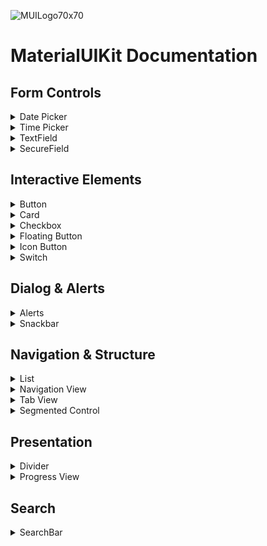 ![MUILogo70x70](https://github.com/aumChauhan/MaterialUIKit/assets/83302656/cd2d537e-436b-4ca2-b5e6-0893894192e2)


# MaterialUIKit Documentation

## Form Controls

<details>
<summary>Date Picker</summary>

# MUIDatePicker

The `MUIDatePicker` SwiftUI component provides a Material Design-style date picker with customizable appearance and behavior.

## Usage

To use the `MUIDatePicker`, you can apply the `mUIDatePicker` view modifier to any SwiftUI view. This will present a Material Design-style date picker over the existing content.

```swift
MUIDatePicker(isPresented: $isDatePickerPresented, selection: $selectedDate)
```

## Parameters

- `isPresented`: A binding to control the presentation of the date picker.
- `selection`: A binding to manage the selected date.

## Example

```swift
struct ContentView: View {
    @State private var isDatePickerPresented = false
    @State private var selectedDate = Date()

    var body: some View {
        VStack {
            Button("Show Date Picker") {
                isDatePickerPresented.toggle()
            }
            .mUIDatePicker(isPresented: $isDatePickerPresented, selection: $selectedDate)
        }
    }
}
```

## Date Formatting

The date picker includes a formatted representation of the selected date. The `formattedMUIDate` method is used to format the date as "E, MMM d". The formatting can be customized as needed.

Feel free to integrate this Material Design-style date picker into your SwiftUI app to provide an enhanced and consistent user experience for date selection.

</details>

<details>
<summary>Time Picker</summary>

# MUITimePicker

The `MUITimePicker` SwiftUI component provides a Material Design-style time picker with customizable appearance and behavior.

## Usage

To use the `MUITimePicker`, you can add the `mUITimePicker` modifier to any SwiftUI view. Below is an example of how to use it:

```swift
struct ContentView: View {
    @State private var isTimePickerPresented = false
    @State private var selectedTime = Date()

    var body: some View {
        VStack {
            Button("Open Time Picker") {
                isTimePickerPresented.toggle()
            }
            .mUITimePicker(isPresented: $isTimePickerPresented, selection: $selectedTime)
        }
    }
}
```

This example demonstrates how to use the `MUITimePicker` in a SwiftUI view. The time picker is presented when the button is tapped, and the selected time is bound to a `Date` variable.

## Parameters

- `isPresented`: A binding to control the presentation of the time picker.
- `selection`: A binding to manage the selected date.

## Example

```swift
struct ContentView: View {
    @State private var isTimePickerPresented = false
    @State private var selectedTime = Date()

    var body: some View {
        VStack {
            Button("Select Time") {
                isTimePickerPresented.toggle()
            }
            .mUITimePicker(isPresented: $isTimePickerPresented, selection: $selectedTime)
        }
    }
}
```

</details>

<details>
<summary> TextField </summary>

# MUITextField

The `MUITextField` SwiftUI component provides a Material Design-style text field with customizable appearance and behavior.

## Usage

To use the `MUITextField`, you can instantiate it with different parameters based on your needs. Below are the available initializers:

### Basic Usage

```swift
MUITextField("Username", text: $username)
```

### With System Symbol

```swift
MUITextField(systemSymbol: "person", "Username", text: $username)
```

### With System Symbol and Custom Background

```swift
MUITextField(systemSymbol: "person", "Username", text: $username, background: .green)
```

## Parameters

- `text`: A binding to the text value of the text field.
- `systemSymbol`: System symbol for the text field (optional).
- `titleKey`: Title key for the text field.
- `background`: Custom background color for the text field (optional).

## Example

```swift
struct ContentView: View {
    @State private var username = ""

    var body: some View {
        VStack {
            MUITextField("Username", text: $username)
            .padding()
        }
    }
}
```

</details>

<details>
<summary> SecureField </summary>

# MUISecureField

The `MUISecureField` SwiftUI component provides a Material Design-style secure field with customizable appearance and behavior.

## Usage

To use the `MUISecureField`, you can instantiate it with different parameters based on your needs. Below are the available initializers:

### Basic Usage

```swift
MUISecureField("Password", text: $password)
```

### With System Symbol

```swift
MUISecureField(systemSymbol: "lock", "Password", text: $password)
```

### With System Symbol and Custom Background

```swift
MUISecureField(systemSymbol: "lock", "Password", text: $password, .blue)
```

## Parameters

- `text`: A binding to the text value of the secure field.
- `systemSymbol`: System symbol for the secure field (optional).
- `titleKey`: Title key for the secure field.
- `background`: Custom background color for the secure field (optional).

## Example

```swift
struct ContentView: View {
    @State private var password = ""

    var body: some View {
        VStack {
            MUISecureField("Password", text: $password)
            .padding()
        }
    }
}
```
</details>

## Interactive Elements

<details>
<summary> Button </summary>

# MUIButton

The `MUIButton` SwiftUI component provides a versatile button with various styles to suit different design needs.

## Usage

To use the MUIButton, you can create an instance of it by providing a title, style, and an action closure. Below is an example of how to use it:

## Parameters

- `title`: The text to display on the button.
- `style`: The style of the button.
- `action`: The closure to execute when the button is pressed.

## `MUIButtonStyle`

- `.elevated`: A button with an elevated background and rounded corners.
- `.filled`: A button with a filled background and rounded corners.
- `.tonal`: A button with a tonal background and rounded corners.
- `.outline`: A button with an outlined border and rounded corners.
- `.text`: A text-only button with no background.
- `.elevatedInfinity`: A button with an elevated background and rounded corners, occupying full available width.
- `.filledInfinity`: A button with a filled background and rounded corners, occupying full available width.
- `.tonalInfinity`: A button with a tonal background and rounded corners, occupying full available width.
- `.outlineInfinity`: A button with an outlined border and rounded corners, occupying full available width.

## Example

```swift
MUIButton("Title", action: {
    // Action
})

MUIButton("Title", style: .elevated, action: {
    // Action
})
```

</details>


<details>
<summary> Card </summary>

# MUICardView

The `MUICardView` SwiftUI component represents a MaterialUI style card.

## Usage

To use MUICardView, you can create an instance by providing the necessary parameters. There are two initializers available for creating cards with automatic or specified layouts and styles.

## Parameters
- `heading`: The heading text of the card.
- `subheading`: The subheading text of the card.
- `image`: The image name for the card.
- `cardType`: The type of card layout.
- `cardStyle`: The style of the card.
- `content`: The content view of the card.

## `MUICardType`

An enumeration to specify the type of card layout.

- `.automatic`: Automatically determines the card layout based on content.
- `.horizontal`: Horizontal card layout.
- `.stack`: Stack card layout.

## `MUICardStyle`

An enumeration to specify the style of the card.

- `.elevated`: Elevated card style.
- `.tonal`: Tonal card style.

## Example
- Default Card: The card type is set to `.automatic`, and the card style is set to .tonal.

```swift
MUICardView(
    heading: "Automatic Card",
    subheading: "Subtitle",
    image: "cardImage",
    content: {
        Text("Content goes here.")
    }
)
```

- Custom Card: The card type is set to `.horizontal`, and the card style is set to `.elevated`. Additional content, such as a Text view, can be added.

```swift
MUICardView(
    heading: "Custom Card",
    subheading: "Subtitle",
    image: "cardImage",
    cardType: .horizontal,
    cardStyle: .elevated,
    content: {
        Text("Content goes here.")
    }
)
```

</details>

<details>
<summary> Checkbox </summary>

# MUICheckbox

`MUICheckbox` provides a checkbox with a clean and modern MaterialUI design. It allows users to toggle between the checked and unchecked states by tapping the checkbox.

## Usage

To use `MUICheckbox`, create an instance by providing the necessary parameters.

## Parameters

- `title: String`: The title of the checkbox.
- `isOn: Binding<Bool>`: A binding to a boolean value that determines the on/off state of the checkbox.

## Example

```swift
@State private var isChecked: Bool = false

MUICheckbox("Enable Feature", isOn: $isChecked)
    .padding()
```

</details>

<details>
<summary> Floating Button </summary>

# MUIFloatingButton

A SwiftUI button designed for floating action button (FAB) functionality with various initialization options. MUIIconButton provides the flexibility to create circular icon buttons with different styles, allowing you to choose from elevated, filled, tonal, or secondary background styles.

## Parameters
- `systemSymbol`: SF Symbol string for system-provided icons.
- `image`: Custom SwiftUI `Image` for a personalized button icon.
- `title`: Optional title for a textual label beside the button.
- `action`: The closure to execute when the button is pressed.

## Usage
To use MUIFloatingButton, create an instance by choosing the appropriate initialization option based on your design preferences.

## Example
```swift
// Example with SF Symbol
MUIFloatingButton(systemSymbol: "plus", title: "Add") {
    // Action to perform when the button is pressed
}

// Example with custom image
MUIFloatingButton(image: "customIcon", title: "Custom") {
    // Action to perform when the button is pressed
}
```
</details>

<details>
<summary> Icon Button </summary>

# MUIIconButton

`MUIIconButton` provides the flexibility to create circular icon buttons with different styles, allowing you to choose from elevated, filled, tonal, or secondary background styles.

## Usage
To use `MUIIconButton`, create an instance by choosing the appropriate style based on your design preferences.

## Parameters

- `systemSymbol: String?`: SF Symbol string for system-provided icons.
- `image: String?`: String representing the name of a custom image.
- `style: MUIIconButtonStyle`: The style of the button, defined by `MUIIconButtonStyle`.
- `action: () -> Void`: The closure to execute when the button is pressed.

## Example

```swift
// Example with SF Symbol
MUIIconButton(systemSymbol: "heart.fill", style: .elevated) {
    // Action to perform when the button is pressed
}

// Example with custom image
MUIIconButton("customImage", style: .filled) {
    // Action to perform when the button is pressed
}
```

</details>

<details>
<summary> Switch </summary>

# MUISwitch

`MUISwitch` is a SwiftUI view representing a MaterialUI style switch.it provides a custom-styled switch with a MaterialUI design, offering a unique appearance for toggling between states.

## Usage

To use `MUISwitch`, create an instance by providing the title and a binding to a boolean value that determines the on/off state of the switch.

## Parameters

- `title: String`: The title of the switch.
- `isOn: Binding<Bool>`: A binding to a boolean value that determines the on/off state of the switch.

## Example

```swift
MUISwitch("Enable Feature", isOn: $isEnabled)
    .tint(MaterialUI.tint.accent(colorScheme))
    .padding()
```

</details>

## Dialog & Alerts

<details>
<summary> Alerts </summary>


# MUIAlert

`MUIAlert` provides a convenient way to present a MaterialUI style alert over the current view.

`.mUIAlert()` is an extension to the `View` protocol in SwiftUI, offering a modifier that can be applied to any view. This modifier presents a MaterialUI style alert with customizable parameters such as title, message, primary button title, and actions associated with primary and secondary buttons.

## Usage

To use `MUIAlert`, apply the `mUIAlert` modifier to a SwiftUI view and provide the necessary parameters:

## Parameters

- `isPresented: Binding<Bool>`: Binding to control the presentation state of the alert.
- `title: String`: The title of the alert.
- `message: String?`: The message displayed in the alert (optional).
- `primaryButtonTitle: String`: The title of the primary (main) button.
- `primaryAction: @escaping () -> Void`: The action to be executed when the primary button is tapped.
- `secondaryButtonTitle: String?`: The title of the secondary button (optional).
- `secondaryAction: (() -> Void)?`: The action to be executed when the secondary button is tapped (optional).

## Example

```swift
struct ContentView: View {
    @State private var showAlert = false

    var body: some View {
        VStack {
            Button("Show Alert") {
                showAlert.toggle()
            }
            .mUIAlert(
                isPresented: $showAlert,
                title: "Alert Title",
                message: "This is a sample alert message.",
                primaryButtonTitle: "OK",
                primaryAction: {
                    // Handle OK button tap
                },
                secondaryButtonTitle: "Cancel",
                secondaryAction: {
                    // Handle Cancel button tap
                }
            )
        }
    }
}
```

</details>

<details>
<summary> Snackbar </summary>

# MUISnackbar
`MUISnackbar` provides a customizable MaterialUI style snackbar that can be displayed at the bottom of the screen.

`.mUISnackbar()` is an extension to the `View` protocol in SwiftUI, offering a modifier that can be applied to any view. This modifier presents a MaterialUI style snackbar with customizable parameters such as message, duration, and an optional primary action button.

## Usage

To use `MUISnackbar`, apply the `mUISnackbar` modifier to a SwiftUI view and provide the necessary parameters:

## Parameters

- `isPresented: Binding<Bool>`: Binding to control the presentation state of the snackbar.
- `message: String`: The message displayed in the snackbar.
- `duration: Double?`: The duration (in seconds) for which the snackbar is visible before automatically toggling off (optional, default is 5 seconds).
- `primaryButtonTitle: String?`: The title of the primary (main) button (optional).
- `primaryAction: (() -> Void)?`: The action to be executed when the primary button is tapped (optional).

## Example

```swift
struct ContentView: View {
    @State private var showSnackbar = false

    var body: some View {
        VStack {
            Button("Show Snackbar") {
                showSnackbar.toggle()
            }
            .mUISnackbar(
                isPresented: $showSnackbar,
                message: "This is a sample snackbar message.",
                duration: 3,
                primaryButtonTitle: "Dismiss",
                primaryAction: {
                    // Handle dismiss button tap
                }
            )
        }
    }
}
```
</details>

## Navigation & Structure

<details>
<summary> List </summary>

# MUIList
`MUIList` is a SwiftUI view that provides a MaterialUI-styled list with various visual styles. The `MUIList` view is designed to display a collection of elements with different visual styles such as plain, inset, or insetGrouped. It conforms to the MaterialUI design principles, providing a consistent and aesthetically pleasing list layout.

## Usage

To use `MUIList`, create an instance of the view by specifying the data, a key path to uniquely identify each element, and a closure that returns the content view for a given element. Additionally, you can customize the list style.

## Parameters

- `data: Data`: A collection of elements to display in the list.
- `id: KeyPath<Data.Element, ID>`: A key path to an `ID` property on each element to uniquely identify them.
- `listStyle: MUIListStyle`: The style of the list, such as `.plain`, `.inset`, or `.insetGrouped`.
- `content: (Data.Element) -> Content`: A closure that returns the content view for a given element.

## Example

```swift
struct ContentView: View {
    let items = ["Item 1", "Item 2", "Item 3"]

    var body: some View {
        MUIList(items, id: \.self, listStyle: .insetGrouped) { item in
            Text(item)
        }
    }
}
```
</details>

<details>
<summary> Navigation View </summary>

# MUINavigationView

`MUINavigationView` is a custom navigation view that provides a MaterialUI-styled navigation bar. It wraps the specified content in a visually appealing navigation bar, allowing you to create a consistent and polished look for your app's navigation.

## Usage

### Creating a Basic MUINavigationView

```swift
MUINavigationView {
    // Your content goes here
    Text("Hello, World!")
}
```

### Customizing the Navigation Bar
- You can customize the appearance of the navigation bar using modifiers provided by the `MUINavigationView`.

```swift
MUINavigationView {
    // Your content goes here
    Text("Hello, World!")

    .mUINavigationTitle("My Title") // Set the title of the navigation bar
    
    .mUINavigationHeaderStyle(.large) // Set the style of the navigation bar header
    
    .mUIToolbar {
        // Your toolbar content goes here
        Button("Action") {
            // Handle the action
        }
    }
    
    .mUINavigationBarBackButtonHidden(true) // Hide the back button
}

```

### Using `MUINavigationLink`:
- `MUINavigationLink` is a navigation link that automatically embeds the destination view in a `MUINavigationView`.

```swift
MUINavigationLink(destination: {
    // Your destination content goes here
    Text("Destination View")
}, label: {
    // Your label content goes here
    Text("Go to Destination")
})
```

## MUINavigationHeaderStyle

`MUINavigationHeaderStyle` is an enumeration representing different styles for navigation bar headers.

- `.large`: A large-style navigation bar header.
- `.inline`: An inline-style navigation bar header.

</details>

<details>
<summary> Tab View</summary>

# MUITabView

The `MUITabView` SwiftUI component combines main content with a MaterialUI-style tab bar for easy navigation.

## Usage

### Tab Item
- To set up a tab bar item with a specified system image, title, and selection binding, use the `mUITabBarItem` modifier:

```swift
YourView()
    .mUITabBarItem(systemImage: "heart.fill", title: "Favorites", selection: $selection)
```

### Tab View
- Create a `MUITabBarView` by wrapping your main content with the tab bar:

```swift
MUITabBarView(selection: $selection) {
    YourContentView()
        .mUITabBarItem(systemImage: "house.fill", title: "Home", selection: $selection)
    AnotherView()
        .mUITabBarItem(systemImage: "heart.fill", title: "Favorites", selection: $selection)
    YetAnotherView()
        .mUITabBarItem(systemImage: "person.fill", title: "Profile", selection: $selection)
}
```

</details>

<details>
<summary> Segmented Control </summary>

# MUISegmentedControl

The `MUISegmentedControl` SwiftUI component provides a segmented control with customizable appearance and behavior.

## Usage

To use the `MUISegmentedControl`, create an instance of it by passing a collection of elements, a key path to uniquely identify each element, and a binding to the currently selected element. Customize the appearance of each segment using the `content` closure.

```swift
MUISegmentedControl(["Option 1", "Option 2", "Option 3"], id: \.self, selectedItem: $selectedOption) { option in
    Text(option)
        .padding(10)
}
```

## Parameters

- `data`: A collection of elements to display in the segmented control.
- `id`: A key path to a property on each element to uniquely identify them.
- `selectedItem`: A binding to the currently selected element in the segmented control.
- `content`: A closure that returns the content view for a given element.

## Example

```swift
struct ContentView: View {
    @State private var selectedOption = "Option 1"

    var body: some View {
        MUISegmentedControl(["Option 1", "Option 2"], id: \.self, selectedItem: $selectedOption) { option in
            Text(option)
                .padding(10)
        }
    }
}
```

</details>

## Presentation

<details>
<summary> Divider </summary>

# MUIDivider

The `MUIDivider` SwiftUI component represents a MaterialUI-style divider with customizable orientation.

## Usage

To use the `MUIDivider`, create an instance of it and include it in your SwiftUI view. You can create both horizontal and vertical dividers.

```swift
MUIDivider() // Horizontal divider
```

```swift
MUIDivider(.vertical) // Vertical divider
```

## Parameters

- `orientation`: An enum specifying the orientation of the divider. Choose between `.horizontal` (default) and `.vertical`.

## Example

```swift
struct ContentView: View {
    var body: some View {
        VStack {
            Text("Content Above Divider")
            MUIDivider()
            Text("Content Below Divider")
        }
    }
}
```
</details>


<details>
<summary> Progress View </summary>

# MUIProgressView

The `MUIProgressView` SwiftUI component represents a MaterialUI-style progress view with customizable line width.

## Usage

To use the `MUIProgressView`, create an instance of it and include it in your SwiftUI view. You can create a progress view with the default line width or specify a custom line width.

```swift
MUIProgressView() // Default line width
```

```swift
MUIProgressView(lineWidth: 5) // Custom line width
```

## Parameters

- `lineWidth`: A CGFloat representing the stroke width of the progress view. Use it to customize the thickness of the progress indicator's stroke. Default is 3.

## Example

```swift
struct ContentView: View {
    var body: some View {
        VStack {
        Text("Loading...")
        MUIProgressView()
        }
    }
}
```
</details>

## Search

<details>
<summary> SearchBar </summary>

# MUISearchBar

The `MUISearchBar` SwiftUI component represents a MaterialUI-style search bar with a customizable placeholder and search text binding.

## Usage

To use the `MUISearchBar`, create an instance of it and include it in your SwiftUI view. You can create a search bar with the default placeholder text or specify a custom placeholder text.

```swift
MUISearchBar(searchText: $searchText, action)
```

```swift
MUISearchBar("Find items", searchText: $searchText, action)
```

## Parameters

- `searchText`: A binding to the text that the user enters into the search bar.
- `action`: A closure to execute when the user triggers the search action.
- `placeholder`: A String representing the placeholder text to display when the search bar is empty. Default is "Search".

## Example

```swift
struct ContentView: View {
    @State private var searchText = ""

    var body: some View {
        MUISearchBar(searchText: $searchText) {
        // Perform search action here
        print("Searching for: \(searchText)")
    }
    .padding()
    }
}
```
</details>
